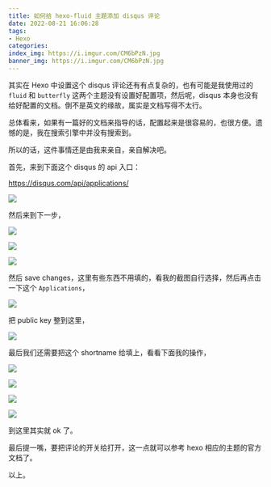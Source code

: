 ```yaml
---
title: 如何给 hexo-fluid 主题添加 disqus 评论
date: 2022-08-21 16:06:28
tags:
- Hexo
categories:
index_img: https://i.imgur.com/CM6bPzN.jpg
banner_img: https://i.imgur.com/CM6bPzN.jpg
---
```


其实在 Hexo 中设置这个 disqus 评论还有有点复杂的，也有可能是我使用过的 `fluid` 和 `butterfly` 这两个主题没有设置好配置项，然后呢，disqus 本身也没有给好配置的文档。倒不是英文的缘故，属实是文档写得不太行。

总体看来，如果有一篇好的文档来指导的话，配置起来是很容易的，也很方便。遗憾的是，我在搜索引擎中并没有搜索到。

所以的话，这件事情还是由我来亲自，亲自解决吧。

首先，来到下面这个 disqus 的 api 入口：

<https://disqus.com/api/applications/>

![](https://i.imgur.com/QGdTBv5.png)

然后来到下一步，

![](https://i.imgur.com/y0QMcrk.png)

![](https://i.imgur.com/U0RquOj.png)

![](https://i.imgur.com/NWG8lJU.png)

然后 save changes，这里有些东西不用填的，看我的截图自行选择，然后再点击一下这个 `Applications`，

![](https://i.imgur.com/kgjRYO0.png)

把 public key 整到这里，

![](https://i.imgur.com/2KIEXkT.png)

最后我们还需要把这个 shortname 给填上，看看下面我的操作，

![](https://i.imgur.com/gRSQmox.png)

![](https://i.imgur.com/jJL7Q4I.png)

![](https://i.imgur.com/PTAlGXw.png)

![](https://i.imgur.com/bc0x8ke.png)

到这里其实就 ok 了。

最后提一嘴，要把评论的开关给打开，这一点就可以参考 hexo 相应的主题的官方文档了。

以上。

